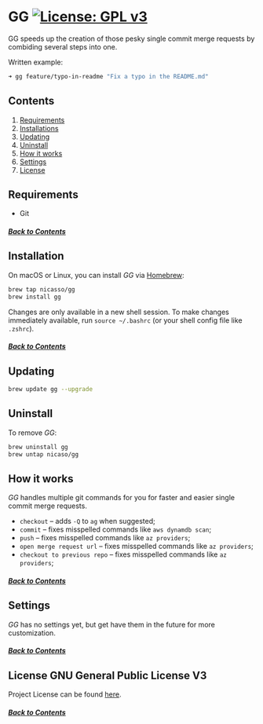 # GG [![License: GPL v3](https://img.shields.io/badge/License-GPLv3-blue.svg)](LICENSE.md)

GG speeds up the creation of those pesky single commit merge requests by combiding several steps into one.

Written example:

```bash
➜ gg feature/typo-in-readme "Fix a typo in the README.md"
```

## Contents

1. [Requirements](#requirements)
2. [Installations](#installation)
3. [Updating](#updating)
4. [Uninstall](#uninstall)
5. [How it works](#how-it-works)
6. [Settings](#settings)
7. [License](#license-gnu-general-public-license-v3)

## Requirements

- Git

##### [Back to Contents](#contents)

## Installation

On macOS or Linux, you can install *GG* via [Homebrew](https://brew.sh/):

```bash
brew tap nicasso/gg
brew install gg
```

Changes are only available in a new shell session. To make changes immediately
available, run `source ~/.bashrc` (or your shell config file like `.zshrc`).

##### [Back to Contents](#contents)

## Updating

```bash
brew update gg --upgrade
```

## Uninstall

To remove *GG*:

```bash
brew uninstall gg
brew untap nicaso/gg
```

## How it works

*GG* handles multiple git commands for you for faster and easier single commit merge requests.

* `checkout` &ndash; adds `-Q` to `ag` when suggested;
* `commit` &ndash; fixes misspelled commands like `aws dynamdb scan`;
* `push` &ndash; fixes misspelled commands like `az providers`;
* `open merge request url` &ndash; fixes misspelled commands like `az providers`;
* `checkout to previous repo` &ndash; fixes misspelled commands like `az providers`;

##### [Back to Contents](#contents)

## Settings

*GG* has no settings yet, but get have them in the future for more customization.

##### [Back to Contents](#contents)

## License GNU General Public License V3
Project License can be found [here](LICENSE.md).

##### [Back to Contents](#contents)